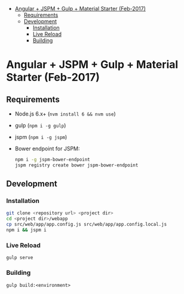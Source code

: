 <!-- TOC depthFrom:1 depthTo:6 withLinks:1 updateOnSave:1 orderedList:0 -->

- [Angular + JSPM + Gulp + Material Starter (Feb-2017)](#angular-jspm-gulp-material-starter-feb-2017)
	- [Requirements](#requirements)
	- [Development](#development)
		- [Installation](#installation)
		- [Live Reload](#live-reload)
		- [Building](#building)

<!-- /TOC -->

# Angular + JSPM + Gulp + Material Starter (Feb-2017)

## Requirements

- Node.js 6.x+ (`nvm install 6 && nvm use`)
- gulp (`npm i -g gulp`)
- jspm (`npm i -g jspm`)

- Bower endpoint for JSPM:

  ```sh
  npm i -g jspm-bower-endpoint
  jspm registry create bower jspm-bower-endpoint
  ```

## Development

### Installation

```bash
git clone <repository url> <project dir>
cd <project dir>/webapp
cp src/web/app/app.config.js src/web/app/app.config.local.js
npm i && jspm i
```

### Live Reload

`gulp serve`

### Building

`gulp build:<environment>`
